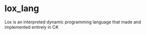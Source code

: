 # lox_lang
Lox is an interpreted dynamic programming language that made and implemented entirely in C#. 
